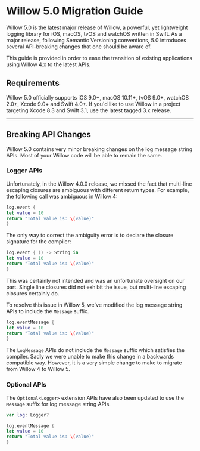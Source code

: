 # Willow 5.0 Migration Guide

Willow 5.0 is the latest major release of Willow, a powerful, yet lightweight logging library for iOS, macOS, tvOS and watchOS written in Swift.
As a major release, following Semantic Versioning conventions, 5.0 introduces several API-breaking changes that one should be aware of.

This guide is provided in order to ease the transition of existing applications using Willow 4.x to the latest APIs.

## Requirements

Willow 5.0 officially supports iOS 9.0+, macOS 10.11+, tvOS 9.0+, watchOS 2.0+, Xcode 9.0+ and Swift 4.0+.
If you'd like to use Willow in a project targeting Xcode 8.3 and Swift 3.1, use the latest tagged 3.x release.

---

## Breaking API Changes

Willow 5.0 contains very minor breaking changes on the log message string APIs.
Most of your Willow code will be able to remain the same.

### Logger APIs

Unfortunately, in the Willow 4.0.0 release, we missed the fact that multi-line escaping closures are ambiguous with different return types.
For example, the following call was ambiguous in Willow 4:

```swift
log.event {
let value = 10
return "Total value is: \(value)"
}
```

The only way to correct the ambiguity error is to declare the closure signature for the compiler:

```swift
log.event { () -> String in
let value = 10
return "Total value is: \(value)"
}
```

This was certainly not intended and was an unfortunate oversight on our part.
Single line closures did not exhibit the issue, but multi-line escaping closures certainly do.

To resolve this issue in Willow 5, we've modified the log message string APIs to include the `Message` suffix.

```swift
log.eventMessage {
let value = 10
return "Total value is: \(value)"
}
```

The `LogMessage` APIs do not include the `Message` suffix which satisfies the compiler.
Sadly we were unable to make this change in a backwards compatible way.
However, it is a very simple change to make to migrate from Willow 4 to Willow 5.

### Optional APIs

The `Optional<Logger>` extension APIs have also been updated to use the `Message` suffix for log message string APIs.

```swift
var log: Logger?

log.eventMessage {
let value = 10
return "Total value is: \(value)"
}
```
